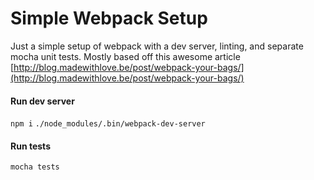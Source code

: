# Simple Webpack Setup

Just a simple setup of webpack with a dev server, linting, and separate mocha unit tests. Mostly based off this awesome article [http://blog.madewithlove.be/post/webpack-your-bags/](http://blog.madewithlove.be/post/webpack-your-bags/)

#### Run dev server
`npm i`
`./node_modules/.bin/webpack-dev-server`

#### Run tests
`mocha tests`